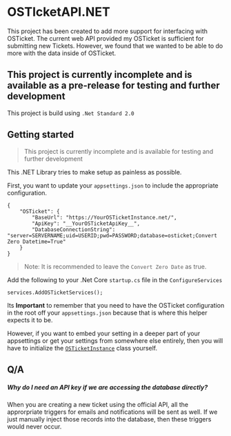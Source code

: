 # OSTIcketAPI.NET
This project has been created to add more support for interfacing with OSTicket. The current web API provided my OSTicket is sufficient for submitting new Tickets. However, we found that we wanted to be able to do more with the data inside of OSTicket.

## __This project is currently incomplete and is available as a pre-release for testing and further development__

This project is build using `.Net Standard 2.0`

## Getting started

> This project is currently incomplete and is available for testing and further development

This .NET Library tries to make setup as painless as possible.

First, you want to update your `appsettings.json` to include the appropriate configuration.

~~~
{
    "OSTicket": {
        "BaseUrl": "https://YourOSTicketInstance.net/",
        "ApiKey": "__YourOSTicketApiKey__",
        "DatabaseConnectionString": "server=SERVERNAME;uid=USERID;pwd=PASSWORD;database=osticket;Convert Zero Datetime=True"
    }
}
~~~

> Note: It is recommended to leave the `Convert Zero Date` as true.

Add the following to your .Net Core `startup.cs` file in the `ConfigureServices`

~~~
services.AddOSTicketServices();
~~~

Its __Important__ to remember that you need to have the OSTicket configuration in the root off your `appsettings.json` because that is where this helper expects it to be.

However, if you want to embed your setting in a deeper part of your appsettings or get your settings from somewhere else entirely, then you will have to initialize the [`OSTicketInstance`](OSTicketAPI.NET/OSTicketInstance.cs) class yourself.


## Q/A

##### Why do I need an API key if we are accessing the database directly?

When you are creating a new ticket using the official API, all the approrpriate triggers for emails and notifications will be sent as well. If we just manually inject those records into the database, then these triggers would never occur.
